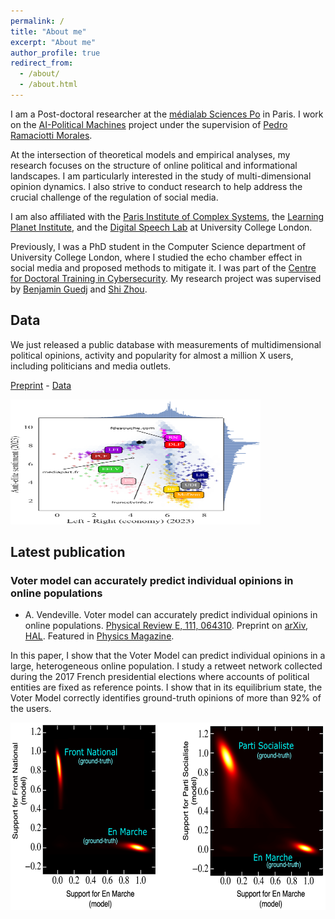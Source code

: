 ```yaml
---
permalink: /
title: "About me"
excerpt: "About me"
author_profile: true
redirect_from: 
  - /about/
  - /about.html
---
```


I am a Post-doctoral researcher at the [médialab Sciences Po](https://medialab.sciencespo.fr/en/) in Paris. I work on the [AI-Political Machines](https://medialab.sciencespo.fr/activites/ai-political-machine/) project under the supervision of [Pedro Ramaciotti Morales](https://pedroramaciotti.github.io/).

At the intersection of theoretical models and empirical analyses, my research focuses on the structure of online political and informational landscapes. I am particularly interested in the study of multi-dimensional opinion dynamics. I also strive to conduct research to help address the crucial challenge of the regulation of social media.

I am also affiliated with the [Paris Institute of Complex Systems](https://iscpif.fr/?lang=en), the [Learning Planet Institute](https://www.learningplanetinstitute.org/en/), and the [Digital Speech Lab](https://www.digitalspeechlab.com/) at University College London.

Previously, I was a PhD student in the Computer Science department of University College London, where I studied the echo chamber effect in social media and proposed methods to mitigate it. I was part of the [Centre for Doctoral Training in Cybersecurity](https://www.ucl.ac.uk/computer-science/study/postgraduate-research/centre-doctoral-training-cybersecurity). My research project was supervised by [Benjamin Guedj](https://bguedj.github.io/) and [Shi Zhou](https://wp.cs.ucl.ac.uk/shizhou/).

## Data

We just released a public database with measurements of multidimensional political opinions, activity and popularity for almost a million X users, including politicians and media outlets.

[Preprint](https://hal.science/hal-05222448) - [Data](https://osf.io/at5q2/)

<img src="../images/2D_plot_lrecon_23_antielite_salience_23.png" alt="Alt text" width="400" height="200">


## Latest publication

### Voter model can accurately predict individual opinions in online populations

* A. Vendeville. Voter model can accurately predict individual opinions in online populations. [Physical Review E, 111, 064310](https://doi.org/10.1103/PhysRevE.111.064310). Preprint on [arXiv](https://arxiv.org/abs/2501.13215), [HAL](https://hal.science/hal-04849938). Featured in [Physics Magazine](https://physics.aps.org/articles/v18/s76).

In this paper, I show that the Voter Model can predict individual opinions in a large, heterogeneous online population. I study a retweet network collected during the 2017 French presidential elections where accounts of political entities are fixed as reference points. I show that in its equilibrium state, the Voter Model correctly identifies ground-truth opinions of more than 92% of the users.

<img src="../images/kdeplot_customized.png" alt="Alt text" width="600" height="300">
